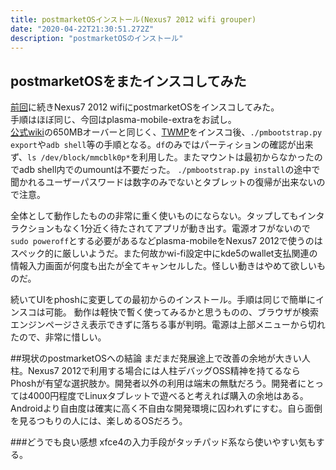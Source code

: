 ```yaml
---
title: postmarketOSインストール(Nexus7 2012 wifi grouper)
date: "2020-04-22T21:30:51.272Z"
description: "postmarketOSのインストール"
---
```


## postmarketOSをまたインスコしてみた
[前回](/postmaeketOS)に続きNexus7 2012 wifiにpostmarketOSをインスコしてみた。  
手順はほぼ同じ、今回はplasma-mobile-extraをお試し。  
[公式wiki](https://wiki.postmarketos.org/wiki/Google_Nexus_7_2012_\(asus-grouper\))の650MBオーバーと同じく、[TWMP](https://twrp.me/)をインスコ後、`./pmbootstrap.py export`や`adb shell`等の手順となる。`df`のみではパーティションの確認が出来ず、`ls /dev/block/mmcblk0p*`を利用した。またマウントは最初からなかったのでadb shell内でのumountは不要だった。 `./pmbootstrap.py install`の途中で聞かれるユーザーパスワードは数字のみでないとタブレットの復帰が出来ないので注意。
  
全体として動作したものの非常に重く使いものにならない。タップしてもインタラクションもなく1分近く待たされてアプリが動き出す。電源オフがないので`sudo poweroff`とする必要があるなどplasma-mobileをNexus7 2012で使うのはスペック的に厳しいようだ。また何故かwi-fi設定中にkde5のwallet支払関連の情報入力画面が何度も出たが全てキャンセルした。怪しい動きはやめて欲しいものだ。  
  
続いてUIをphoshに変更しての最初からのインストール。手順は同じで簡単にインスコは可能。
動作は軽快で暫く使ってみるかと思うものの、ブラウザが検索エンジンページさえ表示できずに落ちる事が判明。電源は上部メニューから切れたので、非常に惜しい。

##現状のpostmarketOSへの結論
まだまだ発展途上で改善の余地が大きい人柱。Nexus7 2012で利用する場合には人柱デバッグOSS精神を持てるならPhoshが有望な選択肢か。開発者以外の利用は端末の無駄だろう。開発者にとっては4000円程度でLinuxタブレットで遊べると考えれば購入の余地はある。Androidより自由度は確実に高く不自由な開発環境に囚われずにすむ。自ら面倒を見るつもりの人には、楽しめるOSだろう。

###どうでも良い感想
xfce4の入力手段がタッチパッド系なら使いやすい気もする。
